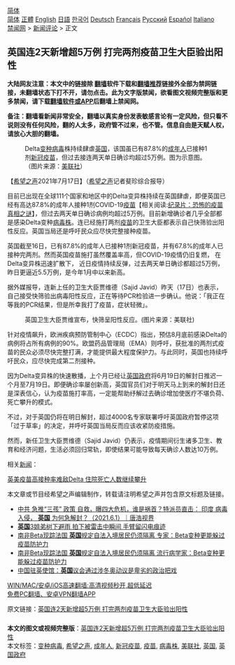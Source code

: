  <!-- 面包屑导航 --> <div class="breadcrumb"><!-- GTranslate: https://gtranslate.io/ -->  <div class="switcher notranslate">  <div class="selected">  <a href="#" onclick="return false;"> 简体</a>  </div>  <div class="option">  <a href="https://www.bannedbook.org" onclick="doGTranslate('zh-CN|zh-CN');jQuery('div.switcher div.selected a').html(jQuery(this).html());return false;" title="简体中文" class="nturl selected"> 简体</a>  <a href="https://www.bannedbook.org/zh-tw/" onclick="doGTranslate('zh-CN|zh-TW');jQuery('div.switcher div.selected a').html(jQuery(this).html());return false;" title="繁體中文" class="nturl"> 正體</a>  <a href="https://www.bannedbook.org/en/" onclick="doGTranslate('zh-CN|en');jQuery('div.switcher div.selected a').html(jQuery(this).html());return false;" title="English" class="nturl"> English</a>  <a href="https://www.bannedbook.org/ja/" onclick="doGTranslate('zh-CN|ja');jQuery('div.switcher div.selected a').html(jQuery(this).html());return false;" title="日本語" class="nturl"> 日語</a>  <a href="https://www.bannedbook.org/ko/" onclick="doGTranslate('zh-CN|ko');jQuery('div.switcher div.selected a').html(jQuery(this).html());return false;" title="한국어" class="nturl"> 한국어</a>  <a href="https://www.bannedbook.org/de/" onclick="doGTranslate('zh-CN|de');jQuery('div.switcher div.selected a').html(jQuery(this).html());return false;" title="Deutsch" class="nturl"> Deutsch</a>  <a href="https://www.bannedbook.org/fr/" onclick="doGTranslate('zh-CN|fr');jQuery('div.switcher div.selected a').html(jQuery(this).html());return false;" title="Français" class="nturl"> Français</a>  <a href="https://www.bannedbook.org/ru/" onclick="doGTranslate('zh-CN|ru');jQuery('div.switcher div.selected a').html(jQuery(this).html());return false;" title="Русский" class="nturl"> Русский</a>  <a href="https://www.bannedbook.org/es/" onclick="doGTranslate('zh-CN|es');jQuery('div.switcher div.selected a').html(jQuery(this).html());return false;" title="Español" class="nturl"> Español</a>  <a href="https://www.bannedbook.org/it/" onclick="doGTranslate('zh-CN|it');jQuery('div.switcher div.selected a').html(jQuery(this).html());return false;" title="Italiano" class="nturl"> Italiano</a>  </div>  </div>      <div class='breadcrumb-sub'><!-- Breadcrumb NavXT 6.3.0 --> <a href="https://www.bannedbook.org/" class="home">禁闻网</a> &gt; <a href="https://www.bannedbook.org/bnews/comments/" class="category">新闻评论</a> &gt; 正文</div></div><h2>英国连2天新增超5万例 打完两剂疫苗卫生大臣验出阳性</h2> <p class="notice"><b>大陆网友注意：本文中的链接除 <a href="https://github.com/bannedbook/fanqiang" >翻墙</a>软件下载和<a href="https://github.com/killgcd/justmysocks/blob/master/README.md">翻墙推荐</a>链接外全部为禁网链接，未翻墙状态下打不开，请勿点击。此为文字版禁闻，欲看图文视频完整版和更多禁闻，请下载<a href="https://github.com/bannedbook/fanqiang">翻墙软件或APP</a>后翻墙上禁闻网。</p><p>备注：翻墙看新闻非常安全，翻墙以真实身份发表敏感言论有一定风险，但只看不说则没有任何风险，翻的人太多，政府管不过来，也不管。信息自由是天赋人权，请放心大胆的翻墙。</b></p>  <div class="entry"> <figure><figcaption>Delta<a href="https://www.bannedbook.org/bnews/tag/%e5%8f%98%e7%a7%8d%e7%97%85%e6%af%92/" class="st_tag internal_tag" rel="tag" title="标签 变种病毒 下的日志">变种病毒</a>株持续肆虐<a href="https://www.bannedbook.org/bnews/tag/%e8%8b%b1%e5%9b%bd/" class="st_tag internal_tag" rel="tag" title="标签 英国 下的日志">英国</a>，该国虽已有87.8%的<a href="https://www.bannedbook.org/bnews/tag/%E6%88%90%E5%B9%B4%E4%BA%BA/" class="st_tag internal_tag" rel="tag" title="标签 成年人 下的日志">成年人</a>已接种1剂<a href="https://www.bannedbook.org/bnews/tag/%e6%96%b0%e5%86%a0%e7%96%ab%e8%8b%97/" class="st_tag internal_tag" rel="tag" title="标签 新冠疫苗 下的日志">新冠疫苗</a>，但过去接连两天单日确诊均超过5万例。图为示意图。（图片来源：<a href="https://www.bannedbook.org/bnews/tag/%E7%BE%8E%E8%81%94%E7%A4%BE/" class="st_tag internal_tag" rel="tag" title="标签 美联社 下的日志">美联社</a>）</figcaption></figure> <p>【<span class='wp_keywordlink_affiliate'><a href="https://www.soundofhope.org" title="希望之声" target="_blank">希望之声</a></span>2021年7月17日】（<a href="https://www.bannedbook.org/bnews/tag/%e5%b8%8c%e6%9c%9b%e4%b9%8b%e5%a3%b0/" class="st_tag internal_tag" rel="tag" title="标签 希望之声 下的日志">希望之声</a>记者斐珍综合报导）</p> <p>目前已出现在全球111个国家和地区中的Delta变异株持续在英国肆虐，即便英国已经有高达87.8%的成年人接种1剂COVID-19<span class='wp_keywordlink'><a href="https://www.bannedbook.org/bnews/tculture/20160630/551027.html" title="疫苗" target="_blank">疫苗</a></span>【相关阅读:<a href='https://www.bannedbook.org/bnews/topimagenews/20180408/925060.html' target='_blank'>纪录片：恐怖的疫苗真相之谜</a>】，但过去两天单日确诊病例均超过5万例。目前新增确诊者几乎全部都是感染Delta变种<a href="https://www.bannedbook.org/bnews/tag/%E7%97%85%E6%AF%92%E6%A0%AA/" class="st_tag internal_tag" rel="tag" title="标签 病毒株 下的日志">病毒株</a>。连已经施打两剂<a href="https://www.bannedbook.org/bnews/tag/%e7%96%ab%e8%8b%97/" class="st_tag internal_tag" rel="tag" title="标签 疫苗 下的日志">疫苗</a>的卫生大臣都表示自己快筛验出阳性反应。英国当局还是呼吁民众应尽快完整接种疫苗。</p> <p>英国截至16日，已有87.8%的成年人已接种1剂新冠疫苗，并有67.8%的成年人已接种完两剂。然而英国疫苗施打虽然覆盖率高，但COVID-19疫情仍旧复燃， 在Delta变异株迅速扩散下， 近日疫情持续反弹，过去两天单日确诊都超过5万例，昨日更逼近5.5万例，是今年1月中以来新高。</p>  <p>据外媒报导，连新上任的卫生大臣贾维德（Sajid Javid）昨天（17日）也表示，自己接受快筛验出病毒阳性反应，正在等待PCR检验进一步确认。他说：「我正在等我的PCR结果，但是所幸我打了疫苗，症状轻微」。</p> <figure><figcaption>英国卫生大臣贾维宣布，快筛呈阳性反应。(图片来源：美联社)</figcaption></figure> <p>针对疫情飙升，欧洲疾病预防管制中心（ECDC）指出，预估8月底前感染Delta的病例将占所有病例的90%。欧盟药品管理局（EMA）则呼吁，获批准的两剂式疫苗的民众必须尽快完整打满，才能提供最大程度保护力。与此同时，英国也持续呼吁民众，应尽快完成第二剂接种。</p> <p>因为Delta变异株的快速散播，上个月已经让<a href="https://www.bannedbook.org/bnews/tag/%E8%8B%B1%E5%9B%BD%E6%94%BF%E5%BA%9C/" class="st_tag internal_tag" rel="tag" title="标签 英国政府 下的日志">英国政府</a>将6月19日的解封日推迟一个月至7月19日。即便确诊率屡创新高，英国官员们对于明天马上到来的解封日还是深表信心，认为疫苗施打率高，一定能帮助纾解过去确诊增加使医疗不堪负荷、死亡攀升的模式。</p>  <p>不过，对于英国仍将在明日解封，超过4000名专家联署呼吁英国政府暂停这项「过于草率」的决定，并呼吁英国当局反而应该收紧防疫措施。</p> <p>然而，新任卫生大臣贾维德（Sajid Javid）仍表示，疫情期间衍生诸多卫生、教育和经济问题，生活必须回归常轨，即使结果可能导致每天确诊人数达10万例。</p> <p>相关<span class='wp_keywordlink_affiliate'><a href="https://www.bannedbook.org/" title="新闻">新闻</a></span>：</p>  <p><a href="https://www.soundofhope.org/post/525875?lang=b5">英美疫苗高接种率难敌Delta 住院死亡人数继续攀升</a></p> <p>本文章或节目经希望之声编辑制作，转载请注明希望之声并包含原文标题及链接。 </p> <ul class='op-related-articles' title='相关阅读'> <li><a href='https://www.bannedbook.org/bnews/bannedvideo/20210711/1589296.html' target='_blank'>中共 急推“三孩” 政策 自救，曝四大危机，谁是祸首？特派员直击： 印度 病毒 入侵， <b>英国</b> 为何急解封？（2021.6.1）｜唐浩视界</a></li> <li><a href='https://www.bannedbook.org/bnews/worldnews/20210718/1589169.html' target='_blank'><b>英国</b>3姐弟树下避雨 拍下被雷击中瞬间 手臂留闪电痕迹</a></li> <li><a href='https://www.bannedbook.org/bnews/worldnews/20210717/1589128.html' target='_blank'>南非Beta现踪法国 <b>英国</b>规定自法入境居民仍须隔离 专家：Beta变种更能躲过疫苗防护力</a></li> <li><a href='https://www.bannedbook.org/bnews/worldnews/20210717/1589117.html' target='_blank'>南非Beta现踪法国 <b>英国</b>规定自法入境居民仍须隔离 流行病学家：Beta变种更能躲过疫苗防护力</a></li> <li><a href='https://www.bannedbook.org/bnews/baitai/20210717/1589070.html' target='_blank'>中国驻英使馆：<b>英国</b>议会通过涉冬奥动议是卑劣的政治把戏</a></li> </ul> <p class="texttj"> <a href="https://github.com/bannedbook/fanqiang/wiki/V2ray%E6%9C%BA%E5%9C%BA" target="_blank">WIN/MAC/安卓/iOS高速翻墙:高清视频秒开,超低延迟</a><br/> <a href="https://github.com/bannedbook/fanqiang/wiki/%E7%A6%81%E9%97%BB%E7%BD%91%E5%AE%89%E5%8D%93%E7%BF%BB%E5%A2%99%E6%96%B0%E9%97%BBAPP" target="_blank">免费PC翻墙、安卓VPN翻墙APP</a></p> <p>原文链接：<a class="src_link"  href="https://www.soundofhope.org/post/526697" target="_blank">英国连2天新增超5万例 打完两剂疫苗卫生大臣验出阳性</a></p><a name='sharetosocial'></a>  <div style="margin-bottom:5px;padding-bottom:5px;clear:both"> <div id="archive-pix-1" class="banner-ads"> <!-- AuctionX Display platform tag START --> <div id="26318x728x90x621x_ADSLOT2" clicktrack="%%CLICK_URL_ESC%%"></div> <!-- AuctionX Display platform tag END --> </div> <div id="archive-pix-2" class="banner-ads"> <!-- AuctionX Display platform tag START --> <div id="26315x300x250x621x_ADSLOT2" clicktrack="%%CLICK_URL_ESC%%"></div> <!-- AuctionX Display platform tag END --> </div> </div>    <div id="archive-pix-1" class="banner-ads"> <!-- AuctionX Display platform tag START --> <div id="26318x728x90x621x_ADSLOT3" clicktrack="%%CLICK_URL_ESC%%"></div> <!-- AuctionX Display platform tag END --> </div> <div><b>本文的图文或视频完整版</b>：<a href='https://www.bannedbook.org/bnews/comments/20210718/1589381.html'>英国连2天新增超5万例 打完两剂疫苗卫生大臣验出阳性</a></div>  </div><!--END ENTRY--> <div class="postfooter"> <div>本文标签：<a href="https://www.bannedbook.org/bnews/tag/%e5%8f%98%e7%a7%8d%e7%97%85%e6%af%92/" rel="tag">变种病毒</a>, <a href="https://www.bannedbook.org/bnews/tag/%e5%b8%8c%e6%9c%9b%e4%b9%8b%e5%a3%b0/" rel="tag">希望之声</a>, <a href="https://www.bannedbook.org/bnews/tag/%E6%88%90%E5%B9%B4%E4%BA%BA/" rel="tag">成年人</a>, <a href="https://www.bannedbook.org/bnews/tag/%e6%96%b0%e5%86%a0%e7%96%ab%e8%8b%97/" rel="tag">新冠疫苗</a>, <a href="https://www.bannedbook.org/bnews/tag/%e7%96%ab%e8%8b%97/" rel="tag">疫苗</a>, <a href="https://www.bannedbook.org/bnews/tag/%E7%97%85%E6%AF%92%E6%A0%AA/" rel="tag">病毒株</a>, <a href="https://www.bannedbook.org/bnews/tag/%E7%BE%8E%E8%81%94%E7%A4%BE/" rel="tag">美联社</a>, <a href="https://www.bannedbook.org/bnews/tag/%e8%8b%b1%e5%9b%bd/" rel="tag">英国</a>, <a href="https://www.bannedbook.org/bnews/tag/%E8%8B%B1%E5%9B%BD%E6%94%BF%E5%BA%9C/" rel="tag">英国政府</a></div>  </div><!--END POSTFOOTER--> 